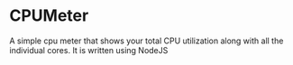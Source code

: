 # CPUMeter
A simple cpu meter that shows your total CPU utilization along with all the individual cores. It is written using NodeJS
